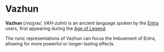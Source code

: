 # Vazhun

**Vazhun** (*/vɑʒʌɴ/, VAH-zuhn*) is an ancient language spoken by the [Entra](entra.md) users, first appearing during the [Age of Legend](age_of_legend.md). 

The runic representations of Vazhun can focus the Imbuement of Entra, allowing for more powerful or longer-lasting effects.

